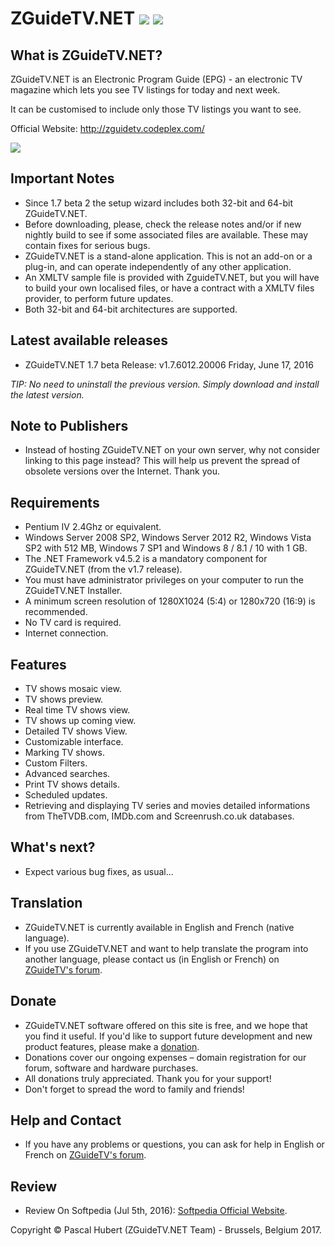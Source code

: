 # ZGuideTV.NET [<img src="https://github.com/neojudgment/ZGuideTVDotNet/blob/master/Screenshots/fr_flags.jpg">](https://github.com/neojudgment/ZGuideTVDotNet/blob/master/Docs/READMEFR.md) [<img src="https://github.com/neojudgment/ZGuideTVDotNet/blob/master/Screenshots/uk_flags.jpg">](https://github.com/neojudgment/ZGuideTVDotNet)
## What is ZGuideTV.NET?

ZGuideTV.NET is an Electronic Program Guide (EPG) - an electronic TV magazine which lets you see TV listings for today and next week.

It can be customised to include only those TV listings you want to see.

Official Website: http://zguidetv.codeplex.com/

![](https://github.com/neojudgment/ZGuideTVDotNet/blob/master/Screenshots/zguidetvinterface.png?raw=true)

## Important Notes

- Since 1.7 beta 2 the setup wizard includes both 32-bit and 64-bit ZGuideTV.NET.
- Before downloading, please, check the release notes and/or if new nightly build to see if some associated files are available. These may contain fixes for serious bugs.
- ZGuideTV.NET is a stand-alone application. This is not an add-on or a plug-in, and can operate independently of any other application.
- An XMLTV sample file is provided with ZguideTV.NET, but you will have to build your own localised files, or have a contract with a XMLTV files provider, to perform future updates.
- Both 32-bit and 64-bit architectures are supported. 

## Latest available releases

- ZGuideTV.NET 1.7 beta Release: v1.7.6012.20006 Friday, June 17, 2016

*TIP: No need to uninstall the previous version. Simply download and install the latest version.*

## Note to Publishers

- Instead of hosting ZGuideTV.NET on your own server, why not consider linking to this page instead? This will help us prevent the spread of obsolete versions over the Internet. Thank you. 

## Requirements

- Pentium IV 2.4Ghz or equivalent.
- Windows Server 2008 SP2, Windows Server 2012 R2,  Windows Vista SP2 with 512 MB, Windows 7 SP1 and Windows 8 / 8.1 / 10 with 1 GB.
- The .NET Framework v4.5.2 is a mandatory component for ZGuideTV.NET (from the v1.7 release).
- You must have administrator privileges on your computer to run the ZGuideTV.NET Installer.
- A minimum screen resolution of 1280X1024 (5:4) or 1280x720 (16:9) is recommended.
- No TV card is required.
- Internet connection. 

## Features

- TV shows mosaic view.
- TV shows preview.
- Real time TV shows view.
- TV shows up coming view.
- Detailed TV shows View.
- Customizable interface.
- Marking TV shows.
- Custom Filters.
- Advanced searches.
- Print TV shows details.
- Scheduled updates.
- Retrieving and displaying TV series and movies detailed informations from TheTVDB.com, IMDb.com and Screenrush.co.uk databases.

## What's next?

- Expect various bug fixes, as usual... 

## Translation

- ZGuideTV.NET is currently available in English and French (native language).
- If you use ZGuideTV.NET and want to help translate the program into another language, please contact us (in English or French) on [ZGuideTV's forum](http://www.zguidetv.net/). 

## Donate

- ZGuideTV.NET software offered on this site is free, and we hope that you find it useful. If you'd like to support future development and new product features, please make a [donation](https://www.paypal.com/cgi-bin/webscr?cmd=_s-xclick&hosted_button_id=ZZBD7C6HV8V52).
- Donations cover our ongoing expenses – domain registration for our forum, software and hardware purchases.
- All donations truly appreciated. Thank you for your support!
- Don't forget to spread the word to family and friends!

## Help and Contact

- If you have any problems or questions, you can ask for help in English or French on [ZGuideTV's forum](http://www.zguidetv.net/). 

## Review

- Review On Softpedia (Jul 5th, 2016): [Softpedia Official Website](http://www.softpedia.com/get/Internet/Internet-Radio-TV-Player/ZGuideTv.shtml).


Copyright © Pascal Hubert (ZGuideTV.NET Team) - Brussels, Belgium 2017.
